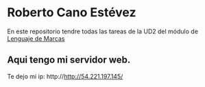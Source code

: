 # Roberto Cano Estévez

 En este repositorio tendre todas las tareas de la UD2 del módulo de [Lenguaje de Marcas](UD2/README.md)

 ## Aqui tengo mi servidor web.

Te dejo mi ip: http://http://54.221.197.145/